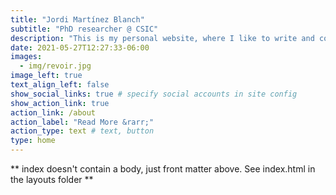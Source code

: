 ```yaml
---
title: "Jordi Martínez Blanch"
subtitle: "PhD researcher @ CSIC"
description: "This is my personal website, where I like to write and comment on several topics of my interest, mostly related to the **physics** of **phase transitions** and **climate change** and also on general topics on **enviromental data science**."
date: 2021-05-27T12:27:33-06:00
images:
  - img/revoir.jpg
image_left: true
text_align_left: false
show_social_links: true # specify social accounts in site config
show_action_link: true
action_link: /about
action_label: "Read More &rarr;"
action_type: text # text, button
type: home
---
```


** index doesn't contain a body, just front matter above.
See index.html in the layouts folder **
